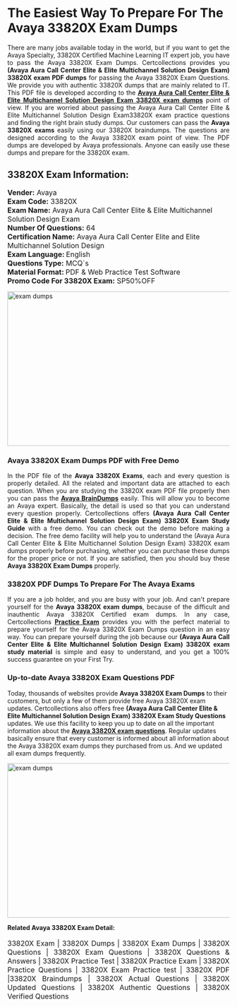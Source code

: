 <h1>The Easiest Way To Prepare For The Avaya 33820X Exam Dumps</h1> <p style="text-align:justify">There are many jobs available today in the world, but if you want to get the Avaya Specialty, 33820X Certified Machine Learning IT expert job, you have to pass the Avaya 33820X Exam Dumps. Certcollections provides you <strong>(Avaya Aura Call Center Elite & Elite Multichannel Solution Design Exam) 33820X exam PDF dumps</strong> for passing the Avaya 33820X Exam Questions. We provide you with authentic 33820X dumps that are mainly related to IT. This PDF file is developed according to the <a href="https://www.certsofficial.com/avaya/33820x-questions"><strong>Avaya Aura Call Center Elite & Elite Multichannel Solution Design Exam 33820X exam dumps</strong></a> point of view. If you are worried about passing the Avaya Aura Call Center Elite & Elite Multichannel Solution Design Exam33820X exam practice questions and finding the right brain study dumps. Our customers can pass the <strong>Avaya 33820X exams </strong>easily using our 33820X braindumps. The questions are designed according to the Avaya 33820X exam point of view. The PDF dumps are developed by Avaya professionals. Anyone can easily use these dumps and prepare for the 33820X exam.</p> <h2><strong>33820X Exam Information:</strong></h2> <p><span style="font-size:16px"><strong>Vender:</strong> Avaya<br /> <strong>Exam Code:</strong> 33820X<br /> <strong>Exam Name:</strong> Avaya Aura Call Center Elite & Elite Multichannel Solution Design Exam<br /> <strong>Number Of Questions:</strong> 64<br /> <strong>Certification Name:</strong> Avaya Aura Call Center Elite and Elite Multichannel Solution Design<br /> <strong>Exam Language: </strong>English<br /> <strong>Questions Type:</strong> MCQ`s<br /> <strong>Material Format: </strong>PDF & Web Practice Test Software<br /> <strong>Promo Code For 33820X Exam:</strong> SP50%OFF</span></p> <p><a href="https://www.certsofficial.com/avaya/33820x-questions" rel="no-follow"><img alt="exam dumps" src="https://www.certcollections.com/uploads/content/certsofficial.jpg" style="height:350px; width:750px" /></a></p> <h3><strong>Avaya 33820X Exam Dumps PDF with Free Demo</strong></h3> <p style="text-align:justify">In the PDF file of the <strong>Avaya 33820X Exams</strong>, each and every question is properly detailed. All the related and important data are attached to each question. When you are studying the 33820X exam PDF file properly then you can pass the <a href="https://www.certsofficial.com/avaya-dumps"><strong>Avaya BrainDumps</strong></a> easily. This will allow you to become an Avaya expert. Basically, the detail is used so that you can understand every question properly. Certcollections offers <strong>(Avaya Aura Call Center Elite & Elite Multichannel Solution Design Exam) 33820X Exam Study Guide</strong> with a free demo. You can check out the demo before making a decision. The free demo facility will help you to understand the (Avaya Aura Call Center Elite & Elite Multichannel Solution Design Exam) 33820X exam dumps properly before purchasing, whether you can purchase these dumps for the proper price or not. If you are satisfied, then you should buy these <strong>Avaya 33820X Exam Dumps</strong> properly.</p> <h3><strong>33820X PDF Dumps To Prepare For The Avaya Exams</strong></h3> <p style="text-align:justify">If you are a job holder, and you are busy with your job. And can't prepare yourself for the <strong>Avaya 33820X exam dumps</strong>, because of the difficult and inauthentic Avaya 33820X Certified exam dumps. In any case, Certcollections <strong><a href="https://www.certsofficial.com/">Practice Exam</a></strong> provides you with the perfect material to prepare yourself for the Avaya 33820X Exam Dumps question in an easy way. You can prepare yourself during the job because our <strong>(Avaya Aura Call Center Elite & Elite Multichannel Solution Design Exam) 33820X exam study material</strong> is simple and easy to understand, and you get a 100% success guarantee on your First Try.</p> <h3><strong>Up-to-date Avaya 33820X Exam Questions PDF</strong></h3> <p>Today, thousands of websites provide <strong>Avaya 33820X Exam Dumps</strong> to their customers, but only a few of them provide free Avaya 33820X exam updates. Certcollections also offers free <strong>(Avaya Aura Call Center Elite & Elite Multichannel Solution Design Exam) 33820X Exam Study Questions</strong> updates. We use this facility to keep you up to date on all the important information about the <a href="https://www.certsofficial.com/avaya/33820x-questions"><strong>Avaya 33820X exam questions</strong></a>. Regular updates basically ensure that every customer is informed about all information about the Avaya 33820X exam dumps they purchased from us. And we updated all exam dumps frequently.</p> <p><a href="https://www.certsofficial.com/avaya/33820x-questions"><img alt="exam dumps " src="https://www.certcollections.com/uploads/content/certsofficial2.jpg" style="height:350px; width:750px" /></a></p> <p style="text-align:justify"><span style="font-size:14px"><strong>Related Avaya 33820X Exam Detail:</strong></span><br /> <br /> <span style="font-size:16px">33820X Exam | 33820X Dumps | 33820X Exam Dumps | 33820X Questions | 33820X Exam Questions | 33820X Questions & Answers | 33820X Practice Test | 33820X Practice Exam | 33820X Practice Questions | 33820X Exam Practice test | 33820X PDF |33820X Braindumps | 33820X Actual Questions | 33820X Updated Questions | 33820X Authentic Questions | 33820X Verified Questions</span></p>
